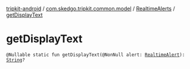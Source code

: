 [tripkit-android](../../index.md) / [com.skedgo.tripkit.common.model](../index.md) / [RealtimeAlerts](index.md) / [getDisplayText](./get-display-text.md)

# getDisplayText

`@Nullable static fun getDisplayText(@NonNull alert: `[`RealtimeAlert`](../-realtime-alert/index.md)`): `[`String`](https://kotlinlang.org/api/latest/jvm/stdlib/kotlin/-string/index.html)`?`